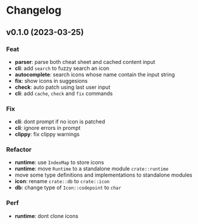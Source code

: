 # Changelog

## v0.1.0 (2023-03-25)

### Feat

- **parser**: parse both cheat sheet and cached content input
- **cli**: add `search` to fuzzy search an icon
- **autocomplete**: search icons whose name contain the input string
- **fix**: show icons in suggesions
- **check**: auto patch using last user input
- **cli**: add `cache`, `check` and `fix` commands

### Fix

- **cli**: dont prompt if no icon is patched
- **cli**: ignore errors in prompt
- **clippy**: fix clippy warnings

### Refactor

- **runtime**: use `IndexMap` to store icons
- **runtime**: move `Runtime` to a standalone module `crate::runtime`
- move some type definitions and implementations to standalone modules
- **icon**: rename `crate::db` to `crate::icon`
- **db**: change type of `Icon::codepoint` to `char`

### Perf

- **runtime**: dont clone icons
